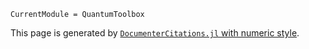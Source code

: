 ```@meta
CurrentModule = QuantumToolbox
```

This page is generated by [`DocumenterCitations.jl` with numeric style](https://juliadocs.org/DocumenterCitations.jl/stable/gallery/#numeric_style).

```@bibliography
```
